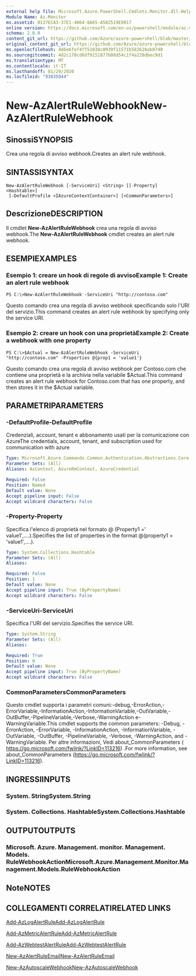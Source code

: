 ```yaml
---
external help file: Microsoft.Azure.PowerShell.Cmdlets.Monitor.dll-Help.xml
Module Name: Az.Monitor
ms.assetid: 0137ECA3-37E1-4064-8A65-A582519E9017
online version: https://docs.microsoft.com/en-us/powershell/module/az.monitor/new-azalertrulewebhook
schema: 2.0.0
content_git_url: https://github.com/Azure/azure-powershell/blob/master/src/Monitor/Monitor/help/New-AzAlertRuleWebhook.md
original_content_git_url: https://github.com/Azure/azure-powershell/blob/master/src/Monitor/Monitor/help/New-AzAlertRuleWebhook.md
ms.openlocfilehash: 4d6e6fef4ff51038c0939f11571b582628ab0740
ms.sourcegitcommit: 4d2c178cd6df9151877b08d54c1f4a228dbec9d1
ms.translationtype: MT
ms.contentlocale: it-IT
ms.lasthandoff: 01/29/2020
ms.locfileid: "93835044"
---
```

# <span data-ttu-id="473e5-101">New-AzAlertRuleWebhook</span><span class="sxs-lookup"><span data-stu-id="473e5-101">New-AzAlertRuleWebhook</span></span>

## <span data-ttu-id="473e5-102">Sinossi</span><span class="sxs-lookup"><span data-stu-id="473e5-102">SYNOPSIS</span></span>
<span data-ttu-id="473e5-103">Crea una regola di avviso webhook.</span><span class="sxs-lookup"><span data-stu-id="473e5-103">Creates an alert rule webhook.</span></span>

## <span data-ttu-id="473e5-104">SINTASSI</span><span class="sxs-lookup"><span data-stu-id="473e5-104">SYNTAX</span></span>

```
New-AzAlertRuleWebhook [-ServiceUri] <String> [[-Property] <Hashtable>]
 [-DefaultProfile <IAzureContextContainer>] [<CommonParameters>]
```

## <span data-ttu-id="473e5-105">Descrizione</span><span class="sxs-lookup"><span data-stu-id="473e5-105">DESCRIPTION</span></span>
<span data-ttu-id="473e5-106">Il cmdlet **New-AzAlertRuleWebhook** crea una regola di avviso webhook.</span><span class="sxs-lookup"><span data-stu-id="473e5-106">The **New-AzAlertRuleWebhook** cmdlet creates an alert rule webhook.</span></span>

## <span data-ttu-id="473e5-107">ESEMPI</span><span class="sxs-lookup"><span data-stu-id="473e5-107">EXAMPLES</span></span>

### <span data-ttu-id="473e5-108">Esempio 1: creare un hook di regole di avviso</span><span class="sxs-lookup"><span data-stu-id="473e5-108">Example 1: Create an alert rule webhook</span></span>
```
PS C:\>New-AzAlertRuleWebhook -ServiceUri "http://contoso.com"
```

<span data-ttu-id="473e5-109">Questo comando crea una regola di avviso webhook specificando solo l'URI del servizio.</span><span class="sxs-lookup"><span data-stu-id="473e5-109">This command creates an alert rule webhook by specifying only the service URI.</span></span>

### <span data-ttu-id="473e5-110">Esempio 2: creare un hook con una proprietà</span><span class="sxs-lookup"><span data-stu-id="473e5-110">Example 2: Create a webhook with one property</span></span>
```
PS C:\>$Actual = New-AzAlertRuleWebhook -ServiceUri "http://contoso.com" -Properties @{prop1 = 'value1'}
```

<span data-ttu-id="473e5-111">Questo comando crea una regola di avviso webhook per Contoso.com che contiene una proprietà e la archivia nella variabile $Actual.</span><span class="sxs-lookup"><span data-stu-id="473e5-111">This command creates an alert rule webhook for Contoso.com that has one property, and then stores it in the $Actual variable.</span></span>

## <span data-ttu-id="473e5-112">PARAMETRI</span><span class="sxs-lookup"><span data-stu-id="473e5-112">PARAMETERS</span></span>

### <span data-ttu-id="473e5-113">-DefaultProfile</span><span class="sxs-lookup"><span data-stu-id="473e5-113">-DefaultProfile</span></span>
<span data-ttu-id="473e5-114">Credenziali, account, tenant e abbonamento usati per la comunicazione con Azure</span><span class="sxs-lookup"><span data-stu-id="473e5-114">The credentials, account, tenant, and subscription used for communication with azure</span></span>

```yaml
Type: Microsoft.Azure.Commands.Common.Authentication.Abstractions.Core.IAzureContextContainer
Parameter Sets: (All)
Aliases: AzContext, AzureRmContext, AzureCredential

Required: False
Position: Named
Default value: None
Accept pipeline input: False
Accept wildcard characters: False
```

### <span data-ttu-id="473e5-115">-Property</span><span class="sxs-lookup"><span data-stu-id="473e5-115">-Property</span></span>
<span data-ttu-id="473e5-116">Specifica l'elenco di proprietà nel formato @ (Property1 =' value1',....).</span><span class="sxs-lookup"><span data-stu-id="473e5-116">Specifies the list of properties in the format @(property1 = 'value1',....).</span></span>

```yaml
Type: System.Collections.Hashtable
Parameter Sets: (All)
Aliases:

Required: False
Position: 1
Default value: None
Accept pipeline input: True (ByPropertyName)
Accept wildcard characters: False
```

### <span data-ttu-id="473e5-117">-ServiceUri</span><span class="sxs-lookup"><span data-stu-id="473e5-117">-ServiceUri</span></span>
<span data-ttu-id="473e5-118">Specifica l'URI del servizio.</span><span class="sxs-lookup"><span data-stu-id="473e5-118">Specifies the service URI.</span></span>

```yaml
Type: System.String
Parameter Sets: (All)
Aliases:

Required: True
Position: 0
Default value: None
Accept pipeline input: True (ByPropertyName)
Accept wildcard characters: False
```

### <span data-ttu-id="473e5-119">CommonParameters</span><span class="sxs-lookup"><span data-stu-id="473e5-119">CommonParameters</span></span>
<span data-ttu-id="473e5-120">Questo cmdlet supporta i parametri comuni:-debug,-ErrorAction,-ErrorVariable,-InformationAction,-InformationVariable,-OutVariable,-OutBuffer,-PipelineVariable,-Verbose,-WarningAction e-WarningVariable.</span><span class="sxs-lookup"><span data-stu-id="473e5-120">This cmdlet supports the common parameters: -Debug, -ErrorAction, -ErrorVariable, -InformationAction, -InformationVariable, -OutVariable, -OutBuffer, -PipelineVariable, -Verbose, -WarningAction, and -WarningVariable.</span></span> <span data-ttu-id="473e5-121">Per altre informazioni, Vedi about_CommonParameters ( https://go.microsoft.com/fwlink/?LinkID=113216) .</span><span class="sxs-lookup"><span data-stu-id="473e5-121">For more information, see about_CommonParameters (https://go.microsoft.com/fwlink/?LinkID=113216).</span></span>

## <span data-ttu-id="473e5-122">INGRESSI</span><span class="sxs-lookup"><span data-stu-id="473e5-122">INPUTS</span></span>

### <span data-ttu-id="473e5-123">System. String</span><span class="sxs-lookup"><span data-stu-id="473e5-123">System.String</span></span>

### <span data-ttu-id="473e5-124">System. Collections. Hashtable</span><span class="sxs-lookup"><span data-stu-id="473e5-124">System.Collections.Hashtable</span></span>

## <span data-ttu-id="473e5-125">OUTPUT</span><span class="sxs-lookup"><span data-stu-id="473e5-125">OUTPUTS</span></span>

### <span data-ttu-id="473e5-126">Microsoft. Azure. Management. monitor. Management. Models. RuleWebhookAction</span><span class="sxs-lookup"><span data-stu-id="473e5-126">Microsoft.Azure.Management.Monitor.Management.Models.RuleWebhookAction</span></span>

## <span data-ttu-id="473e5-127">Note</span><span class="sxs-lookup"><span data-stu-id="473e5-127">NOTES</span></span>

## <span data-ttu-id="473e5-128">COLLEGAMENTI CORRELATI</span><span class="sxs-lookup"><span data-stu-id="473e5-128">RELATED LINKS</span></span>

[<span data-ttu-id="473e5-129">Add-AzLogAlertRule</span><span class="sxs-lookup"><span data-stu-id="473e5-129">Add-AzLogAlertRule</span></span>](./Add-AzLogAlertRule.md)

[<span data-ttu-id="473e5-130">Add-AzMetricAlertRule</span><span class="sxs-lookup"><span data-stu-id="473e5-130">Add-AzMetricAlertRule</span></span>](./Add-AzMetricAlertRule.md)

[<span data-ttu-id="473e5-131">Add-AzWebtestAlertRule</span><span class="sxs-lookup"><span data-stu-id="473e5-131">Add-AzWebtestAlertRule</span></span>](./Add-AzWebtestAlertRule.md)

[<span data-ttu-id="473e5-132">New-AzAlertRuleEmail</span><span class="sxs-lookup"><span data-stu-id="473e5-132">New-AzAlertRuleEmail</span></span>](./New-AzAlertRuleEmail.md)

[<span data-ttu-id="473e5-133">New-AzAutoscaleWebhook</span><span class="sxs-lookup"><span data-stu-id="473e5-133">New-AzAutoscaleWebhook</span></span>](./New-AzAutoscaleWebhook.md)



